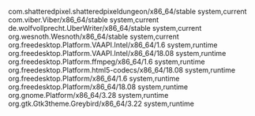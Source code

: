 com.shatteredpixel.shatteredpixeldungeon/x86_64/stable	system,current
com.viber.Viber/x86_64/stable	system,current
de.wolfvollprecht.UberWriter/x86_64/stable	system,current
org.wesnoth.Wesnoth/x86_64/stable	system,current
org.freedesktop.Platform.VAAPI.Intel/x86_64/1.6	system,runtime
org.freedesktop.Platform.VAAPI.Intel/x86_64/18.08	system,runtime
org.freedesktop.Platform.ffmpeg/x86_64/1.6	system,runtime
org.freedesktop.Platform.html5-codecs/x86_64/18.08	system,runtime
org.freedesktop.Platform/x86_64/1.6	system,runtime
org.freedesktop.Platform/x86_64/18.08	system,runtime
org.gnome.Platform/x86_64/3.28	system,runtime
org.gtk.Gtk3theme.Greybird/x86_64/3.22	system,runtime

